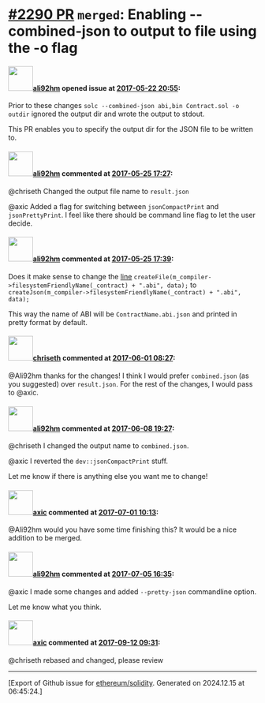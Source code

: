 # [\#2290 PR](https://github.com/ethereum/solidity/pull/2290) `merged`: Enabling --combined-json to output to file using the -o flag

#### <img src="https://avatars.githubusercontent.com/u/3344904?u=2561d7685af559327566f8b5f52f4db39584eea4&v=4" width="50">[ali92hm](https://github.com/ali92hm) opened issue at [2017-05-22 20:55](https://github.com/ethereum/solidity/pull/2290):

Prior to these changes `solc --combined-json abi,bin Contract.sol -o outdir` ignored the output dir and wrote the output to stdout. 

This PR enables you to specify the output dir for the JSON file to be written to.

#### <img src="https://avatars.githubusercontent.com/u/3344904?u=2561d7685af559327566f8b5f52f4db39584eea4&v=4" width="50">[ali92hm](https://github.com/ali92hm) commented at [2017-05-25 17:27](https://github.com/ethereum/solidity/pull/2290#issuecomment-304070683):

@chriseth Changed the output file name to `result.json`

@axic Added a flag for switching between `jsonCompactPrint` and `jsonPrettyPrint`. I feel like there should be command line flag to let the user decide.

#### <img src="https://avatars.githubusercontent.com/u/3344904?u=2561d7685af559327566f8b5f52f4db39584eea4&v=4" width="50">[ali92hm](https://github.com/ali92hm) commented at [2017-05-25 17:39](https://github.com/ethereum/solidity/pull/2290#issuecomment-304073595):

Does it make sense to change the [line](https://github.com/ethereum/solidity/blob/develop/solc/CommandLineInterface.cpp#L282)
`createFile(m_compiler->filesystemFriendlyName(_contract) + ".abi", data);` to `createJson(m_compiler->filesystemFriendlyName(_contract) + ".abi", data);`

This way the name of ABI will be `ContractName.abi.json` and printed in pretty format by default.

#### <img src="https://avatars.githubusercontent.com/u/9073706?v=4" width="50">[chriseth](https://github.com/chriseth) commented at [2017-06-01 08:27](https://github.com/ethereum/solidity/pull/2290#issuecomment-305425714):

@Ali92hm thanks for the changes! I think I would prefer `combined.json` (as you suggested) over `result.json`. For the rest of the changes, I would pass to @axic.

#### <img src="https://avatars.githubusercontent.com/u/3344904?u=2561d7685af559327566f8b5f52f4db39584eea4&v=4" width="50">[ali92hm](https://github.com/ali92hm) commented at [2017-06-08 19:27](https://github.com/ethereum/solidity/pull/2290#issuecomment-307203401):

@chriseth I changed the output name to `combined.json`.

@axic I reverted the `dev::jsonCompactPrint` stuff. 

Let me know if there is anything else you want me to change!

#### <img src="https://avatars.githubusercontent.com/u/20340?v=4" width="50">[axic](https://github.com/axic) commented at [2017-07-01 10:13](https://github.com/ethereum/solidity/pull/2290#issuecomment-312423573):

@Ali92hm would you have some time finishing this? It would be a nice addition to be merged.

#### <img src="https://avatars.githubusercontent.com/u/3344904?u=2561d7685af559327566f8b5f52f4db39584eea4&v=4" width="50">[ali92hm](https://github.com/ali92hm) commented at [2017-07-05 16:35](https://github.com/ethereum/solidity/pull/2290#issuecomment-313157178):

@axic I made some changes and added `--pretty-json` commandline option.

Let me know what you think.

#### <img src="https://avatars.githubusercontent.com/u/20340?v=4" width="50">[axic](https://github.com/axic) commented at [2017-09-12 09:31](https://github.com/ethereum/solidity/pull/2290#issuecomment-328797733):

@chriseth rebased and changed, please review


-------------------------------------------------------------------------------



[Export of Github issue for [ethereum/solidity](https://github.com/ethereum/solidity). Generated on 2024.12.15 at 06:45:24.]
